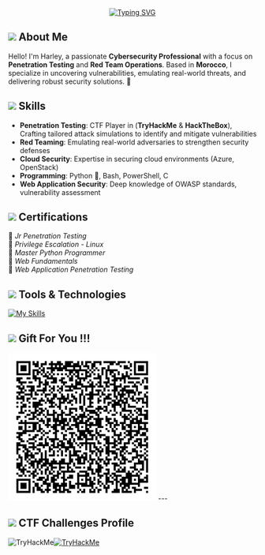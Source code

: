 <div align="center">
    <a href="https://git.io/typing-svg"><img src="https://readme-typing-svg.demolab.com?font=Roboto+Slab&color=%2306FCEB&size=30&center=true&vCenter=true&width=450&lines=I'm+Harley;Cloud+Computing+Specialist;Python+Enthusiast;Tech+Innovator;Problem+Solver+%3C3" alt="Typing SVG"></a>
</div>

## <img src="https://media2.giphy.com/media/QssGEmpkyEOhBCb7e1/giphy.gif?cid=ecf05e47a0n3gi1bfqntqmob8g9aid1oyj2wr3ds3mg700bl&rid=giphy.gif" width ="25"><b> About Me </b>

Hello! I'm Harley, a passionate **Cybersecurity Professional** with a focus on **Penetration Testing** and **Red Team Operations**. Based in **Morocco**, I specialize in uncovering vulnerabilities, emulating real-world threats, and delivering robust security solutions. 🚀  

## <img src="https://media2.giphy.com/media/QssGEmpkyEOhBCb7e1/giphy.gif?cid=ecf05e47a0n3gi1bfqntqmob8g9aid1oyj2wr3ds3mg700bl&rid=giphy.gif" width ="25"><b> Skills </b>

- **Penetration Testing**: CTF Player in (**TryHackMe** & **HackTheBox**), Crafting tailored attack simulations to identify and mitigate vulnerabilities  
- **Red Teaming**: Emulating real-world adversaries to strengthen security defenses  
- **Cloud Security**: Expertise in securing cloud environments (Azure, OpenStack)  
- **Programming**: Python 🐍, Bash, PowerShell, C  
- **Web Application Security**: Deep knowledge of OWASP standards, vulnerability assessment  

## <img src="https://media2.giphy.com/media/QssGEmpkyEOhBCb7e1/giphy.gif?cid=ecf05e47a0n3gi1bfqntqmob8g9aid1oyj2wr3ds3mg700bl&rid=giphy.gif" width ="25"><b> Certifications </b>

📌 *Jr Penetration Testing* <br>
📌 *Privilege Escalation - Linux*<br>
📌 *Master Python Programmer* <br>
📌 *Web Fundamentals* <br>
📌 *Web Application Penetration Testing* <br>

## <img src="https://media2.giphy.com/media/QssGEmpkyEOhBCb7e1/giphy.gif?cid=ecf05e47a0n3gi1bfqntqmob8g9aid1oyj2wr3ds3mg700bl&rid=giphy.gif" width ="25"><b> Tools & Technologies  </b>

[![My Skills](https://skillicons.dev/icons?i=github,git,linux,python,bash,azure,docker,discord,neovim,powershell,openstack,php,html,css,js,redux,mongodb,vim,visualstudio,vscode,stackoverflow,emacs,c,mysql&perline=12)](https://skillicons.dev)

## <img src="https://media2.giphy.com/media/QssGEmpkyEOhBCb7e1/giphy.gif?cid=ecf05e47a0n3gi1bfqntqmob8g9aid1oyj2wr3ds3mg700bl&rid=giphy.gif" width ="25"><b> Gift For You !!! </b>

<img src="qrcode.png" width ="300">
---

## <img src="https://media2.giphy.com/media/QssGEmpkyEOhBCb7e1/giphy.gif?cid=ecf05e47a0n3gi1bfqntqmob8g9aid1oyj2wr3ds3mg700bl&rid=giphy.gif" width ="25"><b> CTF Challenges Profile </b>
 <div style="display: flex;">
    <img src="https://tryhackme-badges.s3.amazonaws.com/Sk3x.png" alt="TryHackMe">
    <a href="https://app.hackthebox.com/profile/1662200"><img src="http://www.hackthebox.eu/badge/image/1662200" alt="TryHackMe"></a>
</div>
